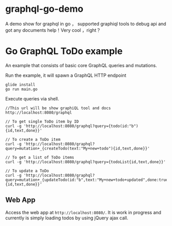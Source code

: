 # graphql-go-demo
A demo show for graphql in go ， supported graphiql tools to debug api and got any documents help！Very cool ，right？

# Go GraphQL ToDo example

An example that consists of basic core GraphQL queries and mutations.

Run the example, it will spawn a GraphQL HTTP endpoint

```
glide install
go run main.go
```

Execute queries via shell.

```
//This url will be show graphiQL tool and docs 
http://localhost:8080/graphql

// To get single ToDo item by ID
curl -g 'http://localhost:8080/graphql?query={todo(id:"b"){id,text,done}}'

// To create a ToDo item
curl -g 'http://localhost:8080/graphql?query=mutation+_{createTodo(text:"My+new+todo"){id,text,done}}'

// To get a list of ToDo items
curl -g 'http://localhost:8080/graphql?query={todoList{id,text,done}}'

// To update a ToDo
curl -g 'http://localhost:8080/graphql?query=mutation+_{updateTodo(id:"b",text:"My+new+todo+updated",done:true){id,text,done}}'

```

## Web App

Access the web app at `http://localhost:8080/`. It is work in progress and currently is simply loading todos by using jQuery ajax call.
